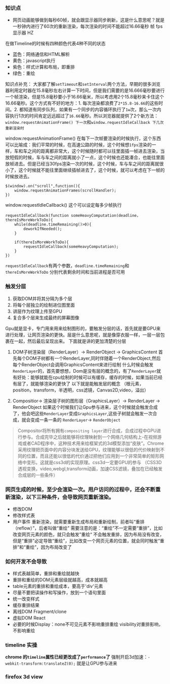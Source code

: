 ### 知识点
- 网页动画能够做到每秒60帧，就会跟显示器同步刷新，这是什么意思呢？就是一秒钟内进行了60次的重新渲染，每次渲染的时间不能超过16.66毫秒
帧 fps
显示器 HZ

在做Timeline的时候有四种颜色代表4种不同的状态
- 蓝色：网络通信和HTML解析 
- 黄色：javascript执行
- 紫色：样式计算和布局，即重排
- 绿色：重绘

知识点补充：
大家都了解`setTimeout`和`setInterval`两个方法，早期的很多浏览器利用定时器在15.8毫秒左右计算一下时间，但是我们需要的是16.666毫秒要进行一个帧渲染，但是15.8毫秒要小于16.66毫米，所以考虑用2个15.8毫秒来卡住这个16.66毫秒。这个方式有不好的地方：1. 每次渲染都浪费了`2*15.8-16.66`的这些时间。2. 都知道有同步队列，如果有一个同步的内容循环执行了`1w`次，那么一次内容执行1次的时间肯定远远超过了`16.66`毫秒。所以浏览器就提供了2个新方法：`window.requestAnimationFrame() 下一次`和`window.requestIdleCallback 下几次重新渲染时`

window.requestAnimationFrame() 在每下一次帧要渲染的时候执行，这个东西可以比喻成：我们平常的时候，在高速公路的时候，这个时候想`1fps`渲染的一样，车和车之间的距离都非常大，这个时候随时都可以往里面插一帧进去渲染，当放短假的时候，车与车之间的距离就小了一点，这个时候也还能凑合，也能往里面放帧进去。但是已经当30fps渲染一次的时候，这个时候，车与车之间的距离就很小了，这个时候就不能往里面继续插帧进去了，这个时候，就可以考虑在下一帧的时候放进去。

```
$(window).on("scroll",function(){
    window.requestAnimationFrames(scrollHandler);
})
```

window.requestIdleCallback() 这个可以设定每多少帧执行

```
requestIdleCallback(function someHeavyComputation(deadline，thereIsMoreWorkToDo){
    while(deadline.timeRemaining()>0){
        deworkIfNeeded();
    }

    if(thereIsMoreWorkToDo){
        requestIdleCallback(someHeavyComputation);
    }
})
```

`requestIdleCallback`有两个参数，`deadline.timeRemaining`和`thereIsMoreWorkToDo` 分别代表剩余时间和当前进程是否可用 


### 触发分层
1. 获取DOM并将其分隔为多个层
2. 将每个层独立的绘制进位图里面
3. 讲层作为纹理上传至GPU
4. 复合多个层来生成最终的屏幕图像

Gpu就是显卡，专门用来用来绘制图形的，要触发分层的话，首先就是要GPU来进行处理，让网页渲染的更快。层是什么意思呢，就是像穿衣服一样，一层一层包裹在一起，然后最后呈现出来。
下面就是讲的更加清楚的分层

1. DOM子树渲染层（RenderLayer）-> RenderObject -> GraphicsContent
首先每个DOM子树都有一个RenderLayer,同时伴随着一个RenderObject,然后每个RenderObject会调用GraphicsContent来进行绘制
什么时候会触发`RenderLayer`的，首先要想想，Dom是没有层的概念的，有了`RenderLayer`就有好处：能够就能在cpu绘制的时候可以有缓存，缓存的时候，如果当前已经有层了，就能够渲染的更快了
以下就是能触发层的概念
（根元素，position，transform，半透明，css滤镜，Canvas2D,video，溢出）


2. Compositior-> 渲染层子树的图形层（GraphicsLayer）-> RenderLayer -> RenderObject
如果这个时候我们让Gpu参与进来，这个时候就会触发合成了，他会吧这些`RenderLayer`变成`GraphicsLayer`,这些子树就会触发一次合成，就会变成一条一条的 `RenderLayer`-> `RenderObject`

> Compositor将所有拥有`compositing layer`进行合成，合成过程中GPU进行参与。合成完毕之后就能够将纹理映射到一个网络几何结构上-在视频游戏或者CAD程序中，这种技术用来给框架式的3d模型添加“皮肤”。Chrome采用纹理把页面中的内容分块发送给GPU，纹理能够以很低的代价映射到不同的位置，而且还能以很低的代价通过把他们应用到一个非常简单的矩形网络中变形。这就是css3d的实现原理。css3d一定要GPU的参与
（CSS3D透视变换，video,webgl,transform动画，加速CSS滤镜，叠加在已经触发合成层的一些条件）


### 网页生成的时候，至少会渲染一次。用户访问的过程中，还会不断重新渲染，以下三种条件，会导致网页重新渲染。
- 修改DOM
- 修改样式表
- 用户事件
重新渲染，就需要重新生成布局和重新绘制，前者叫“重排（reflow）”，后者叫做“重绘”
需要注意的是：“重绘”不一定需要“重排”，比如改变网页元素的颜色，就只会触发”重绘“
不会触发重排，因为布局没有改变，但是“重排”必定导致“重绘”，比如改变一个网页元素的位置，就会同时触发“重排”和“重绘”，因为布局改变了
### 如何开发不会导致
- 样式表越简单，重排和重绘就越快
- 重排和重绘的DOM元素层级就越高，成本就越高
- table元素的重排和重绘成本，要高于'div'元素
- 尽量不要把读操作和写操作，放到一个语句里面
- 统一改变样式
- 缓存重排结果
- 离线DOM Fragment/clone
- 虚拟DOM React
- 必要的时候Display：none不可见元素不影响重排重绘 visibility对重排影响，不影响重绘 

### timeline 实操
**chrome 的`timeline`属性已经更改成了`performance`了**
强制开启3d加速：`-webkit-transform:translateZ(0);`
就是让GPU参与进来
### firefox 3d view
